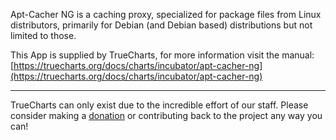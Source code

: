 Apt-Cacher NG is a caching proxy, specialized for package files from Linux distributors, primarily for Debian (and Debian based) distributions but not limited to those.

This App is supplied by TrueCharts, for more information visit the manual: [https://truecharts.org/docs/charts/incubator/apt-cacher-ng](https://truecharts.org/docs/charts/incubator/apt-cacher-ng)

---

TrueCharts can only exist due to the incredible effort of our staff.
Please consider making a [donation](https://truecharts.org/docs/about/sponsor) or contributing back to the project any way you can!
